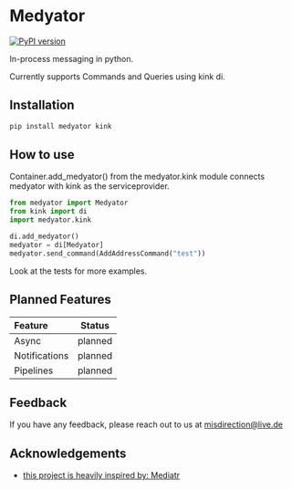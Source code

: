 # Medyator
[![PyPI version](https://badge.fury.io/py/Medyator.svg)](https://badge.fury.io/py/Medyator)

In-process messaging in python.

Currently supports Commands and Queries using kink di.


## Installation


```bash
pip install medyator kink
```
    

## How to use

Container.add_medyator() from the medyator.kink module connects medyator with kink as the serviceprovider.

```python
from medyator import Medyator
from kink import di
import medyator.kink

di.add_medyator()
medyator = di[Medyator]
medyator.send_command(AddAddressCommand("test"))

```

Look at the tests for more examples.

## Planned Features

| Feature          |  Status  | 
|:-----------------|:--------:|
|  Async           | planned  | 
|  Notifications   | planned  |   
|  Pipelines       | planned  | 

## Feedback

If you have any feedback, please reach out to us at misdirection@live.de


## Acknowledgements

 - [this project is heavily inspired by: Mediatr](https://github.com/jbogard/MediatR)
